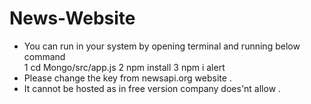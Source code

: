 # News-Website

* You can run in your system by opening terminal and running below command  
1  cd Mongo/src/app.js
2  npm install
3  npm i alert
* Please change the key from newsapi.org website .
* It cannot be hosted as in free version company does'nt allow .
